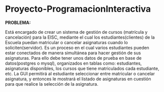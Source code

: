 # Proyecto-ProgramacionInteractiva

**PROBLEMA:**

Está encargado de crear un sistema de gestión de cursos (matrícula y cancelación) para la EISC, mediante el cual los
estudiantes(clientes) de la Escuela puedan matricular o cancelar asignaturas cuando lo soliciten(servidor). Es un
proceso en el cual varios estudiantes pueden estar conectados de manera simultánea para hacer gestión de sus
asignaturas.
Para ello debe tener unos datos de prueba en base de datos(postgres o mysql), organizados en tablas como:
estudiantes, asignaturas disponibles, los cursos que tiene matriculados cada estudiante, etc.
La GUI permitirá al estudiante seleccionar entre matricular o cancelar asignatura, y entonces le mostrará el listado de
asignaturas en cuestión para que realice la selección de la asignatura.
